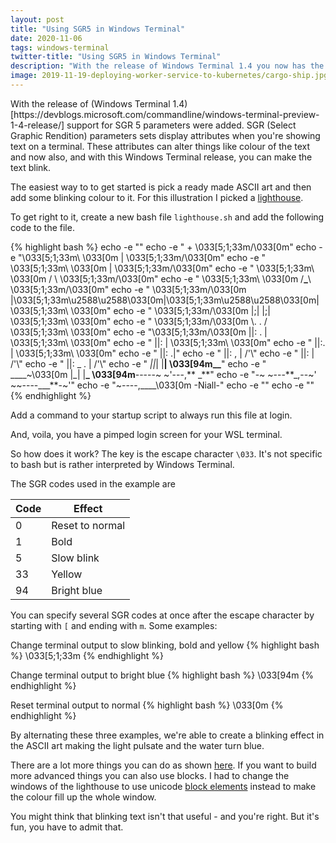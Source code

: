 ```yaml
---
layout: post
title: "Using SGR5 in Windows Terminal"
date: 2020-11-06
tags: windows-terminal
twitter-title: "Using SGR5 in Windows Terminal"
description: "With the release of Windows Terminal 1.4 you now has the possibility to add blinking colourful text to your terminal text. I'll show you how it's done."
image: 2019-11-19-deploying-worker-service-to-kubernetes/cargo-ship.jpg
---
```


<p class="intro"><span class="dropcap">W</span>ith the release of (Windows Terminal 1.4)[https://devblogs.microsoft.com/commandline/windows-terminal-preview-1-4-release/] support for SGR 5 parameters were added. SGR (Select Graphic Rendition) parameters sets display attributes when you're showing text on a terminal. These attributes can alter things like colour of the text and now also, and with this Windows Terminal release, you can make the text blink.</p>

The easiest way to to get started is pick a ready made ASCII art and then add some blinking colour to it. For this illustration I picked a [lighthouse](https://www.asciiart.eu/buildings-and-places/lighthouses).

To get right to it, create a new bash file `lighthouse.sh` and add the following code to the file.

{% highlight bash %}
echo -e ""
echo -e " + \033[5;1;33m/\033[0m"
echo -e "\033[5;1;33m\\ \033[0m | \033[5;1;33m/\033[0m"
echo -e " \033[5;1;33m\\ \033[0m | \033[5;1;33m/\033[0m"
echo -e " \033[5;1;33m\\ \033[0m / \ \033[5;1;33m/\033[0m"
echo -e " \033[5;1;33m\\ \033[0m /**\_**\ \033[5;1;33m/\033[0m"
echo -e " \033[5;1;33m/\033[0m |\033[5;1;33m\u2588\u2588\033[0m|\033[5;1;33m\u2588\u2588\033[0m| \033[5;1;33m\\ \033[0m"
echo -e " \033[5;1;33m/\033[0m |;| |;| \033[5;1;33m\\ \033[0m"
echo -e " \033[5;1;33m/\033[0m \\. . / \033[5;1;33m\\ \033[0m"
echo -e "\033[5;1;33m/\033[0m ||: . | \033[5;1;33m\\ \033[0m"
echo -e " ||: | \033[5;1;33m\\ \033[0m"
echo -e " ||:. | \033[5;1;33m\\ \033[0m"
echo -e " ||: .|"
echo -e " ||: , | /'\\"
echo -e " ||: | /'\\"
echo -e " ||: _ . | /'\\"
echo -e " _||_| |**| \033[94m\_\_**"
echo -e " \_\_\_\_~\033[0m |_| |**\_ \033[94m**-----~ ~'---,** \_**"
echo -e "-~ ~---**\_,--~' ~~----\_\_\_**-~'"
echo -e "~----,\_\_\_\_\033[0m -Niall-"
echo -e ""
echo -e ""
{% endhighlight %}

Add a command to your startup script to always run this file at login.

And, voila, you have a pimped login screen for your WSL terminal.

So how does it work? The key is the escape character `\033`. It's not specific to bash but is rather interpreted by Windows Terminal.

The SGR codes used in the example are

| Code | Effect          |
| ---- | --------------- |
| 0    | Reset to normal |
| 1    | Bold            |
| 5    | Slow blink      |
| 33   | Yellow          |
| 94   | Bright blue     |

You can specify several SGR codes at once after the escape character by starting with `[` and ending with `m`. Some examples:

Change terminal output to slow blinking, bold and yellow
{% highlight bash %}
\033[5;1;33m
{% endhighlight %}

Change terminal output to bright blue
{% highlight bash %}
\033[94m
{% endhighlight %}

Reset terminal output to normal
{% highlight bash %}
\033[0m
{% endhighlight %}

By alternating these three examples, we're able to create a blinking effect in the ASCII art making the light pulsate and the water turn blue.

There are a lot more things you can do as shown [here](https://en.wikipedia.org/wiki/ANSI_escape_code#SGR_parameters). If you want to build more advanced things you can also use blocks. I had to change the windows of the lighthouse to use unicode [block elements](https://en.wikipedia.org/wiki/Block_Elements) instead to make the colour fill up the whole window.

You might think that blinking text isn't that useful - and you're right. But it's fun, you have to admit that.
